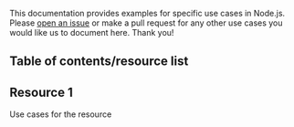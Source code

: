 This documentation provides examples for specific use cases in Node.js. Please [open an issue](https://github.com/HugoDF/microbundle-ts-pkg/issues) or make a pull request for any other use cases you would like us to document here. Thank you!


## Table of contents/resource list

## Resource 1

Use cases for the resource
